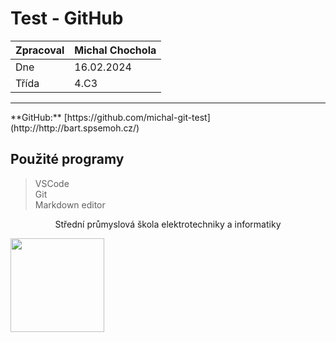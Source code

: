 # Test - GitHub

|Zpracoval|Michal Chochola|
|-|-|
|Dne|16.02.2024|
|Třída|4.C3|

<hr>
**GitHub:**
[https://github.com/michal-git-test](http://http://bart.spsemoh.cz/)

## Použité programy

>VSCode  
>Git  
>Markdown editor  

<p style="text-align: center">Střední průmyslová škola elektrotechniky a informatiky</p>
<img src="https://www.spsemoh.cz/logos/spsei-vektor-barevne.svg" width="150px" style="text-align: center">

